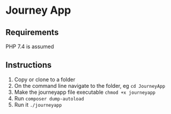 # Journey App

## Requirements
PHP 7.4 is assumed

## Instructions
1. Copy or clone to a folder
2. On the command line navigate to the folder, eg
`cd JourneyApp`
3. Make the journeyapp file executable
`chmod +x journeyapp`
4. Run `composer dump-autoload`
4. Run it
`./journeyapp`